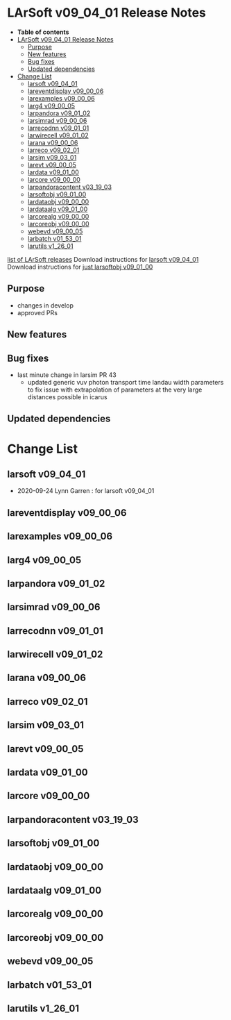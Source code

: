 LArSoft v09_04_01 Release Notes
======================================================================

-   **Table of contents**
-   [LArSoft v09_04_01 Release Notes](#LArSoft-v09_04_01-Release-Notes)
    -   [Purpose](#Purpose)
    -   [New features](#New-features)
    -   [Bug fixes](#Bug-fixes)
    -   [Updated dependencies](#Updated-dependencies)
-   [Change List](#Change-List)
    -   [larsoft v09_04_01](#larsoft-v09_04_01)
    -   [lareventdisplay v09_00_06](#lareventdisplay-v09_00_06)
    -   [larexamples v09_00_06](#larexamples-v09_00_06)
    -   [larg4 v09_00_05](#larg4-v09_00_05)
    -   [larpandora v09_01_02](#larpandora-v09_01_02)
    -   [larsimrad v09_00_06](#larsimrad-v09_00_06)
    -   [larrecodnn v09_01_01](#larrecodnn-v09_01_01)
    -   [larwirecell v09_01_02](#larwirecell-v09_01_02)
    -   [larana v09_00_06](#larana-v09_00_06)
    -   [larreco v09_02_01](#larreco-v09_02_01)
    -   [larsim v09_03_01](#larsim-v09_03_01)
    -   [larevt v09_00_05](#larevt-v09_00_05)
    -   [lardata v09_01_00](#lardata-v09_01_00)
    -   [larcore v09_00_00](#larcore-v09_00_00)
    -   [larpandoracontent v03_19_03](#larpandoracontent-v03_19_03)
    -   [larsoftobj v09_01_00](#larsoftobj-v09_01_00)
    -   [lardataobj v09_00_00](#lardataobj-v09_00_00)
    -   [lardataalg v09_01_00](#lardataalg-v09_01_00)
    -   [larcorealg v09_00_00](#larcorealg-v09_00_00)
    -   [larcoreobj v09_00_00](#larcoreobj-v09_00_00)
    -   [webevd v09_00_05](#webevd-v09_00_05)
    -   [larbatch v01_53_01](#larbatch-v01_53_01)
    -   [larutils v1_26_01](#larutils-v1_26_01)

[list of LArSoft releases](LArSoft_release_list)
Download instructions for [larsoft v09_04_01](http://scisoft.fnal.gov/scisoft/bundles/larsoft/v09_04_01/larsoft-v09_04_01.html)
Download instructions for [just larsoftobj v09_01_00](http://scisoft.fnal.gov/scisoft/bundles/larsoftobj/v09_01_00/larsoftobj-v09_01_00.html)

Purpose
--------------------

-   changes in develop
-   approved PRs

New features
------------------------------

Bug fixes
------------------------

-   last minute change in larsim PR 43
    -   updated generic vuv photon transport time landau width parameters to fix issue with extrapolation of parameters at the very large distances possible in icarus

Updated dependencies
----------------------------------------------

Change List
============================

larsoft v09_04_01
------------------------------------------

-   2020-09-24 Lynn Garren : for larsoft v09_04_01

lareventdisplay v09_00_06
----------------------------------------------------------

larexamples v09_00_06
--------------------------------------------------

larg4 v09_00_05
--------------------------------------

larpandora v09_01_02
------------------------------------------------

larsimrad v09_00_06
----------------------------------------------

larrecodnn v09_01_01
------------------------------------------------

larwirecell v09_01_02
--------------------------------------------------

larana v09_00_06
----------------------------------------

larreco v09_02_01
------------------------------------------

larsim v09_03_01
----------------------------------------

larevt v09_00_05
----------------------------------------

lardata v09_01_00
------------------------------------------

larcore v09_00_00
------------------------------------------

larpandoracontent v03_19_03
--------------------------------------------------------------

larsoftobj v09_01_00
------------------------------------------------

lardataobj v09_00_00
------------------------------------------------

lardataalg v09_01_00
------------------------------------------------

larcorealg v09_00_00
------------------------------------------------

larcoreobj v09_00_00
------------------------------------------------

webevd v09_00_05
----------------------------------------

larbatch v01_53_01
--------------------------------------------

larutils v1_26_01
------------------------------------------
